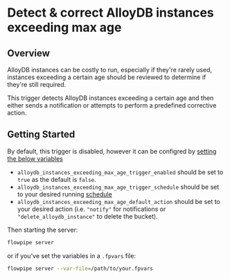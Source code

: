 # Detect & correct AlloyDB instances exceeding max age

## Overview

AlloyDB instances can be costly to run, especially if they're rarely used, instances exceeding a certain age should be reviewed to determine if they're still required.

This trigger detects AlloyDB instances exceeding a certain age and then either sends a notification or attempts to perform a predefined corrective action.

## Getting Started

By default, this trigger is disabled, however it can be configred by [setting the below variables](https://flowpipe.io/docs/build/mod-variables#passing-input-variables)
- `alloydb_instances_exceeding_max_age_trigger_enabled` should be set to `true` as the default is `false`.
- `alloydb_instances_exceeding_max_age_trigger_schedule` should be set to your desired running [schedule](https://flowpipe.io/docs/flowpipe-hcl/trigger/schedule#more-examples)
- `alloydb_instances_exceeding_max_age_default_action` should be set to your desired action (i.e. `"notify"` for notifications or `"delete_alloydb_instance"` to delete the bucket).

Then starting the server:
```sh
flowpipe server
```

or if you've set the variables in a `.fpvars` file:
```sh
flowpipe server --var-file=/path/to/your.fpvars
```